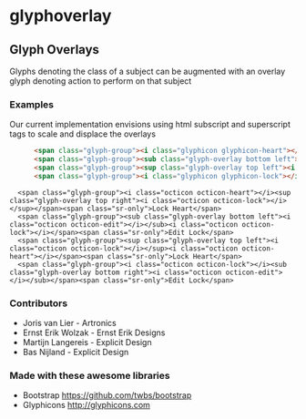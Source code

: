 glyphoverlay
============

## Glyph Overlays
Glyphs denoting the class of a subject can be augmented with an overlay glyph denoting action to perform on that subject

### Examples
Our current implementation envisions using html subscript and superscript tags to scale and displace the overlays

```html
      <span class="glyph-group"><i class="glyphicon glyphicon-heart"></i><sup class="glyph-overlay top right"><i class="glyphicon glyphicon-lock"></i></sup></span><span class="sr-only">Lock Heart</span>
      <span class="glyph-group"><sub class="glyph-overlay bottom left"><i class="glyphicon glyphicon-edit"></i></sub><i class="glyphicon glyphicon-lock"></i></span><span class="sr-only">Edit Lock</span>
      <span class="glyph-group"><sup class="glyph-overlay top left"><i class="glyphicon glyphicon-lock"></i></sup><i class="glyphicon glyphicon-heart"></i></span><span class="sr-only">Lock Heart</span>
      <span class="glyph-group"><i class="glyphicon glyphicon-lock"></i><sub class="glyph-overlay bottom right"><i class="glyphicon glyphicon-edit"></i></sub></span><span class="sr-only">Edit Lock</span>
```

      <span class="glyph-group"><i class="octicon octicon-heart"></i><sup class="glyph-overlay top right"><i class="octicon octicon-lock"></i></sup></span><span class="sr-only">Lock Heart</span>
      <span class="glyph-group"><sub class="glyph-overlay bottom left"><i class="octicon octicon-edit"></i></sub><i class="octicon octicon-lock"></i></span><span class="sr-only">Edit Lock</span>
      <span class="glyph-group"><sup class="glyph-overlay top left"><i class="octicon octicon-lock"></i></sup><i class="octicon octicon-heart"></i></span><span class="sr-only">Lock Heart</span>
      <span class="glyph-group"><i class="octicon octicon-lock"></i><sub class="glyph-overlay bottom right"><i class="octicon octicon-edit"></i></sub></span><span class="sr-only">Edit Lock</span>

### Contributors ###
  * Joris van Lier - Artronics
  * Ernst Erik Wolzak - Ernst Erik Designs
  * Martijn Langereis - Explicit Design
  * Bas Nijland - Explicit Design


### Made with these awesome libraries
  * Bootstrap https://github.com/twbs/bootstrap
  * Glyphicons http://glyphicons.com
